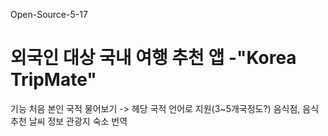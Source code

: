 Open-Source-5-17
# 외국인 대상 국내 여행 추천 앱 -"Korea TripMate"








기능
처음 본인 국적 물어보기 -> 헤당 국적 언어로 지원(3~5개국정도?)
음식점, 음식 추천
날씨 정보
관광지
숙소
번역
